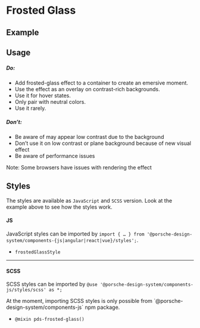 # Frosted Glass

<TableOfContents></TableOfContents>

## Example

<Playground :frameworkMarkup="codeExample" :externalStackBlitzDependencies="['styled-components']">
  <ExampleStylesFrostedGlass />
</Playground>

## Usage

##### Do:

- Add frosted-glass effect to a container to create an emersive moment.
- Use the effect as an overlay on contrast-rich backgrounds.
- Use it for hover states.
- Only pair with neutral colors.
- Use it rarely.

##### Don’t:

- Be aware of may appear low contrast due to the background
- Don’t use it on low contrast or plane background because of new visual effect
- Be aware of performance issues

Note: Some browsers have issues with rendering the effect

## Styles

The styles are available as `JavaScript` and `SCSS` version. Look at the example above to see how the styles work.

#### JS

JavaScript styles can be imported by
`import { … } from '@porsche-design-system/components-{js|angular|react|vue}/styles';`.

- `frostedGlassStyle`

---

#### SCSS

SCSS styles can be imported by `@use '@porsche-design-system/components-js/styles/scss' as *;`

<p-inline-notification heading="Important note" state="warning" persistent="true">
 At the moment, importing SCSS styles is only possible from `@porsche-design-system/components-js` npm package.
</p-inline-notification>

- `@mixin pds-frosted-glass()`

<script lang="ts">
import Vue from 'vue';
import Component from 'vue-class-component';
import { getStylesFrostedGlassCodeSamples } from '@porsche-design-system/shared';
import { adjustSelectedFramework } from '@/utils';
import ExampleStylesFrostedGlass from '@/pages/patterns/styles/example-frosted-glass.vue';

@Component({
  components: {
    ExampleStylesFrostedGlass
  },
})
export default class Code extends Vue {
  codeExample = getStylesFrostedGlassCodeSamples();

  public mounted(): void {
    adjustSelectedFramework(this.codeExample);
  }
}
</script>
